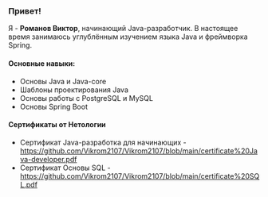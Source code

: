### Привет!
Я - **Романов Виктор**, начинающий Java-разработчик.
В настоящее время занимаюсь углублённым изучением языка Java и фреймворка Spring.

#### Основные навыки:
 - Основы Java и Java-core
 - Шаблоны проектирования Java
 - Основы работы с PostgreSQL и MySQL
 - Основы Spring Boot
   
#### Сертификаты от Нетологии
 - Сертификат Java-разработка для начинающих - https://github.com/Vikrom2107/Vikrom2107/blob/main/certificate%20Java-developer.pdf
 - Сертификат Основы SQL - https://github.com/Vikrom2107/Vikrom2107/blob/main/certificate%20SQL.pdf

<!--
**Vikrom2107/Vikrom2107** is a ✨ _special_ ✨ repository because its `README.md` (this file) appears on your GitHub profile.

Here are some ideas to get you started:

- 🔭 I’m currently working on ...
- 🌱 I’m currently learning ...
- 👯 I’m looking to collaborate on ...
- 🤔 I’m looking for help with ...
- 💬 Ask me about ...
- 📫 How to reach me: ...
- 😄 Pronouns: ...
- ⚡ Fun fact: ...
-->
